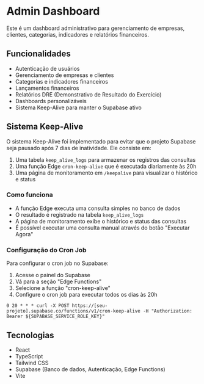# Admin Dashboard

Este é um dashboard administrativo para gerenciamento de empresas, clientes, categorias, indicadores e relatórios financeiros.

## Funcionalidades

- Autenticação de usuários
- Gerenciamento de empresas e clientes
- Categorias e indicadores financeiros
- Lançamentos financeiros
- Relatórios DRE (Demonstrativo de Resultado do Exercício)
- Dashboards personalizáveis
- Sistema Keep-Alive para manter o Supabase ativo

## Sistema Keep-Alive

O sistema Keep-Alive foi implementado para evitar que o projeto Supabase seja pausado após 7 dias de inatividade. Ele consiste em:

1. Uma tabela `keep_alive_logs` para armazenar os registros das consultas
2. Uma função Edge `cron-keep-alive` que é executada diariamente às 20h
3. Uma página de monitoramento em `/keepalive` para visualizar o histórico e status

### Como funciona

- A função Edge executa uma consulta simples no banco de dados
- O resultado é registrado na tabela `keep_alive_logs`
- A página de monitoramento exibe o histórico e status das consultas
- É possível executar uma consulta manual através do botão "Executar Agora"

### Configuração do Cron Job

Para configurar o cron job no Supabase:

1. Acesse o painel do Supabase
2. Vá para a seção "Edge Functions"
3. Selecione a função "cron-keep-alive"
4. Configure o cron job para executar todos os dias às 20h

```
0 20 * * * curl -X POST https://[seu-projeto].supabase.co/functions/v1/cron-keep-alive -H "Authorization: Bearer ${SUPABASE_SERVICE_ROLE_KEY}"
```

## Tecnologias

- React
- TypeScript
- Tailwind CSS
- Supabase (Banco de dados, Autenticação, Edge Functions)
- Vite